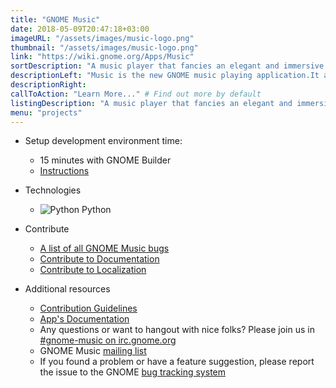 ```yaml
---
title: "GNOME Music"
date: 2018-05-09T20:47:18+03:00
imageURL: "/assets/images/music-logo.png"
thumbnail: "/assets/images/music-logo.png"
link: "https://wiki.gnome.org/Apps/Music"
sortDescription: "A music player that fancies an elegant and immersive browsing experience, written in Python."
descriptionLeft: "Music is the new GNOME music playing application.It aims to combine an elegant and immersive browsing experience with simple and straightforward controls."
descriptionRight:
callToAction: "Learn More..." # Find out more by default
listingDescription: "A music player that fancies an elegant and immersive browsing experience, written in Python." # The description of the project for the project listing, if no description is provided the content of the sortDescription will be used
menu: "projects"
---
```


- Setup development environment time:

  - 15 minutes with GNOME Builder
  - [Instructions](https://wiki.gnome.org/Newcomers/BuildProject)

* Technologies
  - ![Python](/assets/images/python-logo.jpg) Python

* Contribute

  - [A list of all GNOME Music bugs](https://gitlab.gnome.org/GNOME/gnome-music/issues?label_name%5B%5D=4.+Newcomers)
  - [Contribute to Documentation](https://wiki.gnome.org/DocumentationProject/Tasks/ApplicationHelp)
  - [Contribute to Localization](https://l10n.gnome.org/module/gnome-music/)

* Additional resources
  - [Contribution Guidelines](https://gitlab.gnome.org/GNOME/gnome-todo/blob/master/doc/CONTRIBUTING.md)
  - [App's  Documentation](https://help.gnome.org/users/gnome-music/stable/)
  - Any questions or want to hangout with nice folks? Please join us in [#gnome-music on irc.gnome.org](irc://irc.gnome.org/%23polari)
  - GNOME Music [mailing list](https://mail.gnome.org/mailman/listinfo/gnome-multimedia)
  - If you found a problem or have a feature suggestion, please report the issue to the GNOME [bug tracking system](https://gitlab.gnome.org/GNOME/polari/issues)
